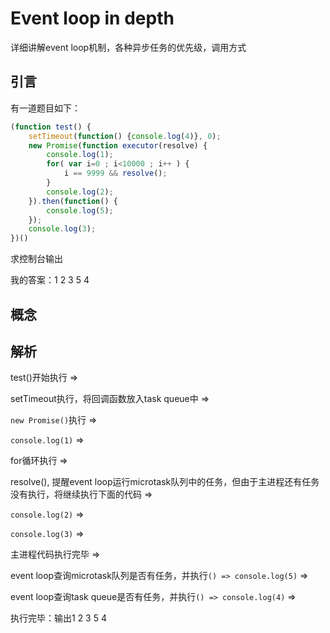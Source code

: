 # Event loop in depth

详细讲解event loop机制，各种异步任务的优先级，调用方式

## 引言
有一道题目如下：
```javascript
(function test() {
    setTimeout(function() {console.log(4)}, 0);
    new Promise(function executor(resolve) {
        console.log(1);
        for( var i=0 ; i<10000 ; i++ ) {
            i == 9999 && resolve();
        }
        console.log(2);
    }).then(function() {
        console.log(5);
    });
    console.log(3);
})()
```
求控制台输出

我的答案：1 2 3 5 4

## 概念


## 解析
test()开始执行 => 

setTimeout执行，将回调函数放入task queue中 => 

```new Promise()```执行 => 

```console.log(1)``` => 

for循环执行 => 

resolve(), 提醒event loop运行microtask队列中的任务，但由于主进程还有任务没有执行，将继续执行下面的代码 => 

```console.log(2)``` => 

```console.log(3)``` => 

主进程代码执行完毕 => 

event loop查询microtask队列是否有任务，并执行```() => console.log(5)``` => 

event loop查询task queue是否有任务，并执行```() => console.log(4)``` =>

执行完毕：输出1 2 3 5 4